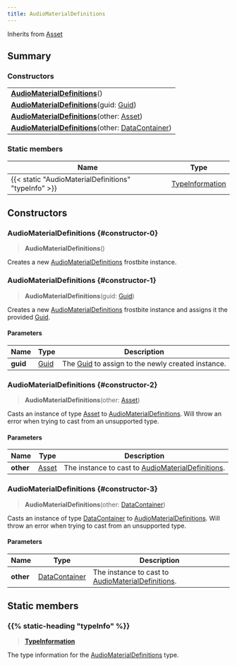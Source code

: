 ```yaml
---
title: AudioMaterialDefinitions
---
```


Inherits from [Asset](/vext/ref/fb/asset)

## Summary

### Constructors

|  |
| --- |
| **[AudioMaterialDefinitions](#constructor-0)**() |
| **[AudioMaterialDefinitions](#constructor-1)**(guid: [Guid](/vext/ref/shared/type/guid)) |
| **[AudioMaterialDefinitions](#constructor-2)**(other: [Asset](/vext/ref/fb/asset)) |
| **[AudioMaterialDefinitions](#constructor-3)**(other: [DataContainer](/vext/ref/shared/type/datacontainer)) |

### Static members

| Name | Type |
| ---- | ---- |
| {{< static "AudioMaterialDefinitions" "typeInfo" >}} | [TypeInformation](/vext/ref/shared/type/typeinformation) |

## Constructors

### AudioMaterialDefinitions {#constructor-0}

> **AudioMaterialDefinitions**()

Creates a new [AudioMaterialDefinitions](/vext/ref/fb/audiomaterialdefinitions) frostbite instance.

### AudioMaterialDefinitions {#constructor-1}

> **AudioMaterialDefinitions**(guid: [Guid](/vext/ref/shared/type/guid))

Creates a new [AudioMaterialDefinitions](/vext/ref/fb/audiomaterialdefinitions) frostbite instance and assigns it the provided [Guid](/vext/ref/shared/type/guid).

#### Parameters

| Name | Type | Description |
| ---- | ---- | ----------- |
| **guid** | [Guid](/vext/ref/shared/type/guid) | The [Guid](/vext/ref/shared/type/guid) to assign to the newly created instance. |

### AudioMaterialDefinitions {#constructor-2}

> **AudioMaterialDefinitions**(other: [Asset](/vext/ref/fb/asset))

Casts an instance of type [Asset](/vext/ref/fb/asset) to [AudioMaterialDefinitions](/vext/ref/fb/audiomaterialdefinitions). Will throw an error when trying to cast from an unsupported type.

#### Parameters

| Name | Type | Description |
| ---- | ---- | ----------- |
| **other** | [Asset](/vext/ref/fb/asset) | The instance to cast to [AudioMaterialDefinitions](/vext/ref/fb/audiomaterialdefinitions). |

### AudioMaterialDefinitions {#constructor-3}

> **AudioMaterialDefinitions**(other: [DataContainer](/vext/ref/shared/type/datacontainer))

Casts an instance of type [DataContainer](/vext/ref/shared/type/datacontainer) to [AudioMaterialDefinitions](/vext/ref/fb/audiomaterialdefinitions). Will throw an error when trying to cast from an unsupported type.

#### Parameters

| Name | Type | Description |
| ---- | ---- | ----------- |
| **other** | [DataContainer](/vext/ref/shared/type/datacontainer) | The instance to cast to [AudioMaterialDefinitions](/vext/ref/fb/audiomaterialdefinitions). |

## Static members

### {{% static-heading "typeInfo" %}}

> **[TypeInformation](/vext/ref/shared/type/typeinformation)**

The type information for the [AudioMaterialDefinitions](/vext/ref/fb/audiomaterialdefinitions) type.

